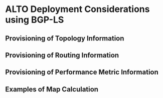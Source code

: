 # ALTO Deployment Considerations using BGP-LS

## Provisioning of Topology Information

## Provisioning of Routing Information

## Provisioning of Performance Metric Information

## Examples of Map Calculation
